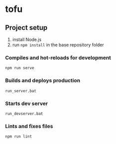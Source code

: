 # tofu

## Project setup
1. install Node.js
2. run `npm install` in the base repository folder

### Compiles and hot-reloads for development
```
npm run serve
```

### Builds and deploys production
```
run_server.bat
```

### Starts dev server
```
run_devserver.bat
```

### Lints and fixes files
```
npm run lint
```
